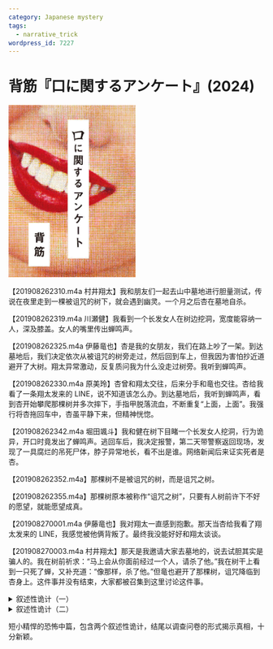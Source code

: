 ```yaml
---
category: Japanese mystery
tags:
  - narrative_trick
wordpress_id: 7227
---
```


# 背筋『口に関するアンケート』(2024)

<img src=images/2024_cover.jpg width=250/>

【201908262310.m4a 村井翔太】我和朋友们一起去山中墓地进行胆量测试，传说在夜里走到一棵被诅咒的树下，就会遇到幽灵。一个月之后杏在墓地自杀。

【201908262319.m4a 川瀬健】我看到一个长发女人在树边挖洞，宽度能容纳一人，深及膝盖。女人的嘴里传出蝉鸣声。

【201908262325.m4a 伊藤竜也】杏是我的女朋友，我们在路上吵了一架。到达墓地后，我们决定依次从被诅咒的树旁走过，然后回到车上，但我因为害怕抄近道避开了大树。翔太异常激动，反复质问我为什么没走过树旁。我听到蝉鸣声。

【201908262330.m4a 原美玲】杏曾和翔太交往，后来分手和竜也交往。杏给我看了一条翔太发来的 LINE，说不知道该怎么办。到达墓地后，我听到蝉鸣声，看到杏开始攀爬那棵树并多次摔下，手指甲脱落流血，不断重复“上面，上面”。我强行将杏拖回车中，杏虽平静下来，但精神恍惚。

【201908262342.m4a 堀田颯斗】我和健在树下目睹一个长发女人挖洞，行为诡异，开口时竟发出了蝉鸣声。逃回车后，我决定报警，第二天带警察返回现场，发现了一具腐烂的吊死尸体，脖子异常地长，看不出是谁。网络新闻后来证实死者是杏。

【201908262352.m4a】那棵树不是被诅咒的树，而是诅咒之树。

【201908262355.m4a】那棵树原本被称作“诅咒之树”，只要有人树前许下不好的愿望，就能愿望成真。

【201908270001.m4a 伊藤竜也】我对翔太一直感到抱歉。那天当杏给我看了翔太发来的 LINE，我感觉被他俩背叛了。最终我没能好好和翔太谈谈。

【201908270003.m4a 村井翔太】那天是我邀请大家去墓地的，说去试胆其实是骗人的。我在树前祈求：“马上会从你面前经过一个人，请杀了他。”我在树干上看到一只死了蝉，又补充道：“像那样，杀了他。”但竜也避开了那棵树，诅咒降临到杏身上。这件事并没有结束，大家都被召集到这里讨论这件事。

<details><summary>叙述性诡计（一）</summary>
出场人物分两次去了墓地：
1. 杏、村井翔太、伊藤竜也、原美玲。
2. 川瀬健、堀田颯斗。

川瀬健和堀田颯斗看到的女人是死去的杏，挖洞是模仿蝉钻入地底，爬树是模仿蝉的羽化过程。“杏”=“木”+“口”。
</details>

<details><summary>叙述性诡计（二）</summary>
故事的主题是“祸从口出”，蝉鸣声是重要线索。录音是通过智能手机进行的。五人在回忆事件并被“宽恕”后，全部上吊自杀。
</details>

短小精悍的恐怖中篇，包含两个叙述性诡计，结尾以调查问卷的形式揭示真相，十分新颖。